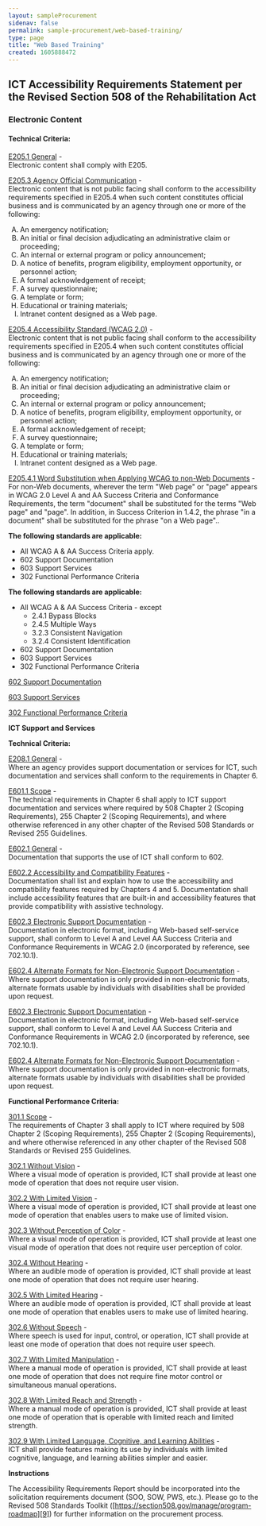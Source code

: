 ```yaml
---
layout: sampleProcurement
sidenav: false
permalink: sample-procurement/web-based-training/
type: page
title: "Web Based Training"
created: 1605888472
---
```


## ICT Accessibility Requirements Statement per the Revised Section 508 of the Rehabilitation Act

### Electronic Content

#### Technical Criteria:

[E205.1 General][1] -  
Electronic content shall comply with E205.

[E205.3 Agency Official Communication][2] -  
Electronic content that is not public facing shall conform to the accessibility requirements specified in E205.4 when such content constitutes official business and is communicated by an agency through one or more of the following:
<ol type = "A">
<li>An emergency notification;</li>
<li>An initial or final decision adjudicating an administrative claim or proceeding;</li>
<li> An internal or external program or policy announcement;</li>
<li>  A notice of benefits, program eligibility, employment opportunity, or personnel action;</li>
<li>  A formal acknowledgement of receipt;</li>
<li> A survey questionnaire;</li>
<li>  A template or form;</li>
<li>  Educational or training materials; </li>
<li>  Intranet content designed as a Web page.</li>
</ol>

[E205.4 Accessibility Standard (WCAG 2.0)][2] -  
Electronic content that is not public facing shall conform to the accessibility requirements specified in E205.4 when such content constitutes official business and is communicated by an agency through one or more of the following:
<ol type = "A">
<li>An emergency notification;</li>
<li>An initial or final decision adjudicating an administrative claim or proceeding;</li>
<li> An internal or external program or policy announcement;</li>
<li>  A notice of benefits, program eligibility, employment opportunity, or personnel action;</li>
<li>  A formal acknowledgement of receipt;</li>
<li> A survey questionnaire;</li>
<li>  A template or form;</li>
<li>  Educational or training materials; </li>
<li>  Intranet content designed as a Web page.</li>
</ol>

[E205.4.1 Word Substitution when Applying WCAG to non-Web Documents][2] -  
For non-Web documents, wherever the term "Web page" or "page" appears in WCAG 2.0 Level A and AA Success Criteria and Conformance Requirements, the term "document" shall be substituted for the terms "Web page" and "page". In addition, in Success Criterion in 1.4.2, the phrase "in a document" shall be substituted for the phrase "on a Web page"..

**The following standards are applicable:**

- All WCAG A & AA Success Criteria apply.
- 602 Support Documentation
- 603 Support Services
- 302 Functional Performance Criteria

**The following standards are applicable:**

- All WCAG A & AA Success Criteria - except
  - 2.4.1 Bypass Blocks
  - 2.4.5 Multiple Ways
  - 3.2.3 Consistent Navigation
  - 3.2.4 Consistent Identification
- 602 Support Documentation
- 603 Support Services
- 302 Functional Performance Criteria

[602 Support Documentation][3]

[603 Support Services][3]

[302 Functional Performance Criteria][3]

**ICT Support and Services**

**Technical Criteria:**

[E208.1 General][4] -  
Where an agency provides support documentation or services for ICT, such documentation and services shall conform to the requirements in Chapter 6.

[E601.1 Scope][4] -  
The technical requirements in Chapter 6 shall apply to ICT support documentation and services where required by 508 Chapter 2 (Scoping Requirements), 255 Chapter 2 (Scoping Requirements), and where otherwise referenced in any other chapter of the Revised 508 Standards or Revised 255 Guidelines.

[E602.1 General][5] -  
Documentation that supports the use of ICT shall conform to 602.

[E602.2 Accessibility and Compatibility Features][5] -  
Documentation shall list and explain how to use the accessibility and compatibility features required by Chapters 4 and 5. Documentation shall include accessibility features that are built-in and accessibility features that provide compatibility with assistive technology.

[E602.3 Electronic Support Documentation][6] -  
Documentation in electronic format, including Web-based self-service support, shall conform to Level A and Level AA Success Criteria and Conformance Requirements in WCAG 2.0 (incorporated by reference, see 702.10.1).

[E602.4 Alternate Formats for Non-Electronic Support Documentation][5] -  
Where support documentation is only provided in non-electronic formats, alternate formats usable by individuals with disabilities shall be provided upon request.

[E602.3 Electronic Support Documentation][6] -  
Documentation in electronic format, including Web-based self-service support, shall conform to Level A and Level AA Success Criteria and Conformance Requirements in WCAG 2.0 (incorporated by reference, see 702.10.1).

[E602.4 Alternate Formats for Non-Electronic Support Documentation][5] -  
Where support documentation is only provided in non-electronic formats, alternate formats usable by individuals with disabilities shall be provided upon request.

**Functional Performance Criteria:**

[301.1 Scope][7] -  
The requirements of Chapter 3 shall apply to ICT where required by 508 Chapter 2 (Scoping Requirements), 255 Chapter 2 (Scoping Requirements), and where otherwise referenced in any other chapter of the Revised 508 Standards or Revised 255 Guidelines.

[302.1 Without Vision][8] -  
Where a visual mode of operation is provided, ICT shall provide at least one mode of operation that does not require user vision.

[302.2 With Limited Vision][8] -  
Where a visual mode of operation is provided, ICT shall provide at least one mode of operation that enables users to make use of limited vision.

[302.3 Without Perception of Color][8] -  
Where a visual mode of operation is provided, ICT shall provide at least one visual mode of operation that does not require user perception of color.

[302.4 Without Hearing][8] -  
Where an audible mode of operation is provided, ICT shall provide at least one mode of operation that does not require user hearing.

[302.5 With Limited Hearing][8] -  
Where an audible mode of operation is provided, ICT shall provide at least one mode of operation that enables users to make use of limited hearing.

[302.6 Without Speech][8] -  
Where speech is used for input, control, or operation, ICT shall provide at least one mode of operation that does not require user speech.

[302.7 With Limited Manipulation][8] -  
Where a manual mode of operation is provided, ICT shall provide at least one mode of operation that does not require fine motor control or simultaneous manual operations.

[302.8 With Limited Reach and Strength][8] -  
Where a manual mode of operation is provided, ICT shall provide at least one mode of operation that is operable with limited reach and limited strength.

[302.9 With Limited Language, Cognitive, and Learning Abilities][8] -  
ICT shall provide features making its use by individuals with limited cognitive, language, and learning abilities simpler and easier.

**Instructions**

The Accessibility Requirements Report should be incorporated into the solicitation requirements document (SOO, SOW, PWS, etc.). Please go to the Revised 508 Standards Toolkit ([https://section508.gov/manage/program-roadmap][9]) for further information on the procurement process.

[1]: {{site.baseurl}}/ict-accessibility#e205_1_general
[2]: {{site.baseurl}}/ict-accessibility#e205_3__e205_4__e205_4_1
[3]: {{site.baseurl}}/ict-accessibility#602__603__302
[4]: {{site.baseurl}}/ict-accessibility#e208_1_general
[5]: {{site.baseurl}}/ict-accessibility#e602_1_general
[6]: {{site.baseurl}}/ict-accessibility#e602_3__e602_4
[7]: {{site.baseurl}}/ict-accessibility#e301_1
[8]: {{site.baseurl}}/ict-accessibility#e302_1
[9]: {{site.baseurl}}/manage/program-roadmap
